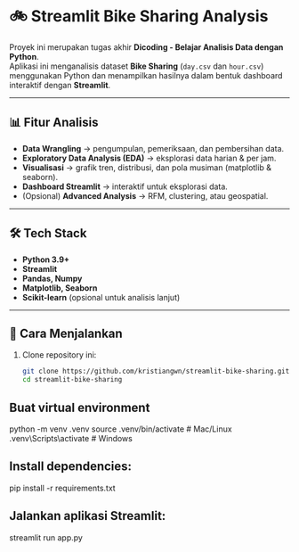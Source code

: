 # 🚲 Streamlit Bike Sharing Analysis

Proyek ini merupakan tugas akhir **Dicoding - Belajar Analisis Data dengan Python**.  
Aplikasi ini menganalisis dataset **Bike Sharing** (`day.csv` dan `hour.csv`) menggunakan Python dan menampilkan hasilnya dalam bentuk dashboard interaktif dengan **Streamlit**.

---

## 📊 Fitur Analisis
- **Data Wrangling** → pengumpulan, pemeriksaan, dan pembersihan data.  
- **Exploratory Data Analysis (EDA)** → eksplorasi data harian & per jam.  
- **Visualisasi** → grafik tren, distribusi, dan pola musiman (matplotlib & seaborn).  
- **Dashboard Streamlit** → interaktif untuk eksplorasi data.  
- (Opsional) **Advanced Analysis** → RFM, clustering, atau geospatial.

---

## 🛠️ Tech Stack
- **Python 3.9+**
- **Streamlit**
- **Pandas, Numpy**
- **Matplotlib, Seaborn**
- **Scikit-learn** (opsional untuk analisis lanjut)

---

## 🚀 Cara Menjalankan
1. Clone repository ini:
   ```bash
   git clone https://github.com/kristiangwn/streamlit-bike-sharing.git
   cd streamlit-bike-sharing

## Buat virtual environment
python -m venv .venv
source .venv/bin/activate   # Mac/Linux
.venv\Scripts\activate      # Windows

## Install dependencies:
pip install -r requirements.txt

## Jalankan aplikasi Streamlit:
streamlit run app.py
